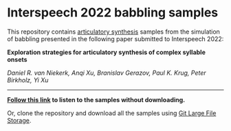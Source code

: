 Interspeech 2022 babbling samples
=================================

This repository contains [articulatory synthesis](https://en.wikipedia.org/wiki/Articulatory_synthesis) samples from the simulation of babbling presented in the following paper submitted to Interspeech 2022:

**Exploration strategies for articulatory synthesis of complex syllable onsets**

*Daniel R. van Niekerk, Anqi Xu, Branislav Gerazov, Paul K. Krug, Peter Birkholz, Yi Xu*

---
**[Follow this link](https://danielshaps.github.io/#is2022) to listen to the samples without downloading.**

Or, clone the repository and download all the samples using [Git Large File Storage](https://git-lfs.github.com/).
